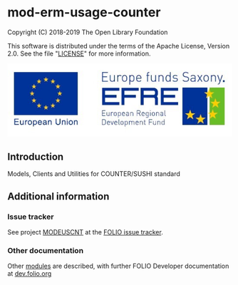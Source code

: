 # mod-erm-usage-counter

Copyright (C) 2018-2019 The Open Library Foundation

This software is distributed under the terms of the Apache License, Version 2.0. See the
file "[LICENSE](LICENSE)" for more information.

![Development funded by European Regional Development Fund (EFRE)](assets/EFRE_2015_quer_RGB_klein.jpg)

## Introduction

Models, Clients and Utilities for COUNTER/SUSHI standard

## Additional information

### Issue tracker

See project [MODEUSCNT](https://issues.folio.org/browse/MODEUSCNT)
at the [FOLIO issue tracker](https://dev.folio.org/guidelines/issue-tracker).

### Other documentation

Other [modules](https://dev.folio.org/source-code/#server-side) are described, with further FOLIO
Developer documentation at [dev.folio.org](https://dev.folio.org/)

